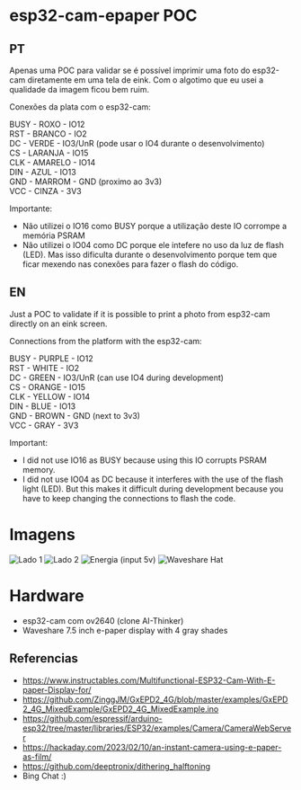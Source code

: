 # esp32-cam-epaper POC

## PT

Apenas uma POC para validar se é possível imprimir uma foto do esp32-cam diretamente em uma tela de eink. Com o algotimo que eu usei a qualidade da imagem ficou bem ruim.

Conexões da plata com o esp32-cam:

BUSY - ROXO    - IO12  
RST  - BRANCO  - IO2  
DC   - VERDE   - IO3/UnR (pode usar o IO4 durante o desenvolvimento)  
CS   - LARANJA - IO15  
CLK  - AMARELO - IO14  
DIN  - AZUL    - IO13  
GND  - MARROM  - GND (proximo ao 3v3)  
VCC  - CINZA   - 3V3  

Importante:  
- Não utilizei o IO16 como BUSY porque a utilização deste IO corrompe a memória PSRAM
- Não utilizei o IO04 como DC porque ele intefere no uso da luz de flash (LED). Mas isso dificulta durante o desenvolvimento porque tem que ficar mexendo nas conexões para fazer o flash do código.

## EN

Just a POC to validate if it is possible to print a photo from esp32-cam directly on an eink screen.

Connections from the platform with the esp32-cam:

BUSY - PURPLE - IO12  
RST - WHITE - IO2  
DC - GREEN - IO3/UnR (can use IO4 during development)  
CS - ORANGE - IO15  
CLK - YELLOW - IO14  
DIN - BLUE - IO13  
GND - BROWN - GND (next to 3v3)  
VCC - GRAY - 3V3  

Important:
- I did not use IO16 as BUSY because using this IO corrupts PSRAM memory.
- I did not use IO04 as DC because it interferes with the use of the flash light (LED). But this makes it difficult during development because you have to keep changing the connections to flash the code.

# Imagens

![Lado 1](imgs/side1.jpeg)
![Lado 2](imgs/side2.jpeg)
![Energia (input 5v)](imgs/power.jpeg)
![Waveshare Hat](imgs/hat.jpeg)

# Hardware
- esp32-cam com ov2640 (clone AI-Thinker)
- Waveshare 7.5 inch e-paper display with 4 gray shades

## Referencias
- https://www.instructables.com/Multifunctional-ESP32-Cam-With-E-paper-Display-for/
- https://github.com/ZinggJM/GxEPD2_4G/blob/master/examples/GxEPD2_4G_MixedExample/GxEPD2_4G_MixedExample.ino
- https://github.com/espressif/arduino-esp32/tree/master/libraries/ESP32/examples/Camera/CameraWebServer
- https://hackaday.com/2023/02/10/an-instant-camera-using-e-paper-as-film/
- https://github.com/deeptronix/dithering_halftoning
- Bing Chat :)
